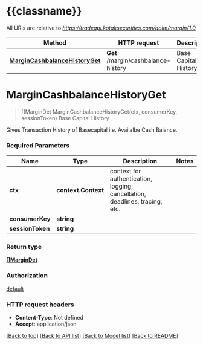 # {{classname}}

All URIs are relative to *https://tradeapi.kotaksecurities.com/apim/margin/1.0*

Method | HTTP request | Description
------------- | ------------- | -------------
[**MarginCashbalanceHistoryGet**](MarginBasecapitalHistoryApi.md#MarginCashbalanceHistoryGet) | **Get** /margin/cashbalance-history | Base Capital History

# **MarginCashbalanceHistoryGet**
> []MarginDet MarginCashbalanceHistoryGet(ctx, consumerKey, sessionToken)
Base Capital History

Gives Transaction History of Basecapital i.e. Availalbe Cash Balance.

### Required Parameters

Name | Type | Description  | Notes
------------- | ------------- | ------------- | -------------
 **ctx** | **context.Context** | context for authentication, logging, cancellation, deadlines, tracing, etc.
  **consumerKey** | **string**|  | 
  **sessionToken** | **string**|  | 

### Return type

[**[]MarginDet**](marginDet.md)

### Authorization

[default](../README.md#default)

### HTTP request headers

 - **Content-Type**: Not defined
 - **Accept**: application/json

[[Back to top]](#) [[Back to API list]](../README.md#documentation-for-api-endpoints) [[Back to Model list]](../README.md#documentation-for-models) [[Back to README]](../README.md)

